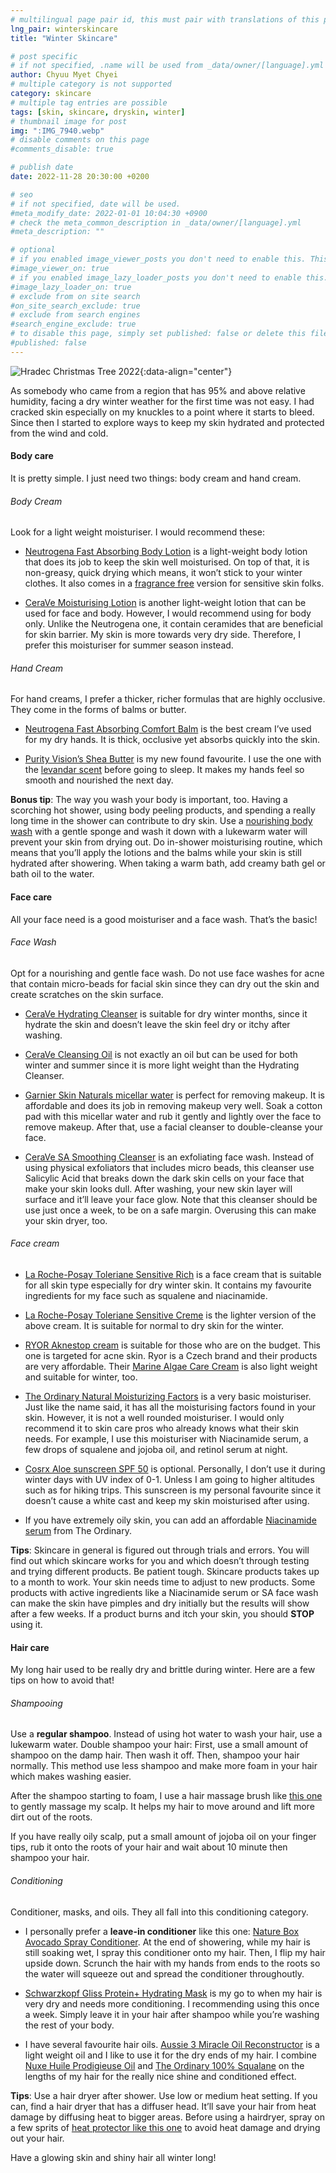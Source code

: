```yaml
---
# multilingual page pair id, this must pair with translations of this page. (This name must be unique)
lng_pair: winterskincare
title: "Winter Skincare"

# post specific
# if not specified, .name will be used from _data/owner/[language].yml
author: Chyuu Myet Chyei
# multiple category is not supported
category: skincare
# multiple tag entries are possible
tags: [skin, skincare, dryskin, winter]
# thumbnail image for post
img: ":IMG_7940.webp"
# disable comments on this page
#comments_disable: true

# publish date
date: 2022-11-28 20:30:00 +0200

# seo
# if not specified, date will be used.
#meta_modify_date: 2022-01-01 10:04:30 +0900
# check the meta_common_description in _data/owner/[language].yml
#meta_description: ""

# optional
# if you enabled image_viewer_posts you don't need to enable this. This is only if image_viewer_posts = false
#image_viewer_on: true
# if you enabled image_lazy_loader_posts you don't need to enable this. This is only if image_lazy_loader_posts = false
#image_lazy_loader_on: true
# exclude from on site search
#on_site_search_exclude: true
# exclude from search engines
#search_engine_exclude: true
# to disable this page, simply set published: false or delete this file
#published: false
---
```

<!-- outline-start -->

![Hradec Christmas Tree 2022](:IMG_7940.webp){:data-align="center"}


 
As somebody who came from a region that has 95% and above relative humidity, facing a dry winter weather for the first time was not easy.  I had cracked skin especially on my knuckles to a point where it starts to bleed. Since then I started to explore ways to keep my skin hydrated and protected from the wind and cold.



#### Body care

It is pretty simple. I just need two things: body cream and hand cream.


###### Body Cream

Look for a light weight moisturiser. I would recommend these:

* [Neutrogena Fast Absorbing Body Lotion](https://www.notino.cz/neutrogena/norwegian-formula-deep-moisture-hloubkove-hydratacni-telove-mleko-pro-suchou-pokozku/)  is a light-weight body lotion that does its job to keep the skin well moisturised. On top of that, it is non-greasy, quick drying which means, it won’t stick to your winter clothes. It also comes in a [fragrance free](https://www.notino.cz/neutrogena/norwegian-formula-deep-moisture-hloubkove-hydratacni-telove-mleko-pro-suchou-a-citlivou-pokozku/) version for sensitive skin folks.

* [CeraVe Moisturising Lotion](https://www.notino.cz/cerave/moisturizers-hydratacni-mleko-na-telo-a-oblicej-pro-suchou-az-velmi-suchou-pokozku/) is another  light-weight lotion that can be used for face and body. However, I would recommend using for body only. Unlike the Neutrogena one, it contain ceramides that are beneficial for skin barrier.  My skin is more towards very dry side. Therefore, I prefer this moisturiser for summer season instead.


###### Hand Cream

For hand creams, I prefer a thicker, richer formulas that are highly occlusive. They come in the forms of balms or butter.

* [Neutrogena Fast Absorbing Comfort Balm](https://www.dm.cz/neutrogena-telovy-balzam-hydratacni-p3574660533576.html) is the best cream I’ve used for my dry hands. It is thick, occlusive yet absorbs quickly into the skin. 

* [Purity Vision’s Shea Butter](https://www.notino.cz/purity-vision/bio-bambucke-maslo/) is my new found favourite. I use the one with the [levandar scent](https://www.notino.cz/purity-vision/bio-maslo-s-levanduli/) before going to sleep. It makes my hands feel so smooth and nourished the next day.


**Bonus tip**: The way you wash your body is important, too. Having a scorching hot shower, using body peeling products, and spending a really long time in the shower can contribute to dry skin. Use a [nourishing body wash](https://www.notino.cz/lactovit/lactooil-jemny-sprchovy-gel/) with a gentle sponge and wash it down with a lukewarm water will prevent your skin from drying out. Do in-shower moisturising routine, which means that you’ll apply the lotions and the balms while your skin is still hydrated after showering. When taking a warm bath, add creamy bath gel or bath oil to the water. 



#### Face care

All your face need is a good moisturiser and a face wash. That’s the basic!


###### Face Wash

Opt for a nourishing and gentle face wash. Do not use face washes for acne that contain micro-beads for facial skin since they can dry out the skin and create scratches on the skin surface. 

* [CeraVe Hydrating Cleanser](https://www.notino.cz/cerave/cleansers-cistici-emulze-s-hydratacnim-ucinkem/) is suitable for dry winter months, since it hydrate the skin and doesn’t leave the skin feel dry or itchy after washing.

* [CeraVe Cleansing Oil](https://www.notino.cz/cerave/cleansers-cistici-olej-s-hydratacnim-ucinkem/) is not exactly an oil but can be used for both winter and summer since it is more light weight than the Hydrating Cleanser. 

* [Garnier Skin Naturals micellar water](https://www.notino.cz/garnier/skin-care-micelarni-voda-pro-citlivou-plet/p-420174/) is perfect for removing makeup. It is affordable and does its job in removing makeup very well. Soak a cotton pad with this micellar water and rub it gently and lightly over the face to remove makeup. After that, use a facial cleanser to double-cleanse your face. 

* [CeraVe SA Smoothing Cleanser](https://www.notino.cz/cerave/sa-cistici-a-zjemnujici-emulze-pro-normalni-a-suchou-pokozku/) is an exfoliating face wash. Instead of using physical exfoliators that includes micro beads, this cleanser use Salicylic Acid that breaks down the dark skin cells on your face that make your skin looks dull. After washing, your new skin layer will surface and it’ll leave your face glow. Note that this cleanser should be use just once a week, to be on a safe margin. Overusing this can make your skin dryer, too.


###### Face cream 

* [La Roche-Posay Toleriane Sensitive Rich](https://www.notino.cz/la-roche-posay/toleriane-sensitive-rich-prebioticky-hydratacni-krem-pro-zmirneni-citlivosti-pleti/) is a face cream that is suitable for all skin type especially for dry winter skin. It contains my favourite ingredients for my face such as squalene and niacinamide. 

* [La Roche-Posay Toleriane Sensitive Creme](https://www.notino.cz/la-roche-posay/toleriane-sensitive-prebioticky-hydratacni-krem-pro-zmirneni-citlivosti-pleti/) is the lighter version of the above cream. It is suitable for normal to dry skin for the winter.

* [RYOR Aknestop cream](https://www.notino.cz/ryor/aknestop-krem-s-fytosfingosinem-pro-problematickou-plet/) is suitable for those who are on the budget. This one is targeted for acne skin. Ryor is a Czech brand and their products are very affordable. Their [Marine Algae Care Cream](https://www.notino.cz/ryor/marine-algae-care-krem-s-kyselinou-hyaluronovou-a-kmenovymi-bunkami/) is also light weight and suitable for winter, too.

* [The Ordinary Natural Moisturizing Factors](https://www.sephora.cz/p/facteurs-naturels-dhydratation-ha---formule-hydratante-P3921107.html) is a very basic moisturiser. Just like the name said, it has all the moisturising factors found in your skin. However, it is not a well rounded moisturiser. I would only recommend it to skin care pros who already knows what their skin needs. For example, I use this moisturiser with Niacinamide serum, a few drops of squalene and jojoba oil, and retinol serum at night. 

* [Cosrx Aloe sunscreen SPF 50](https://www.notino.cz/cosrx/aloe-opalovaci-krem-spf-50/) is optional. Personally, I don’t use it during winter days with UV index of 0-1. Unless I am going to higher altitudes such as for hiking trips. This sunscreen is my personal favourite since it doesn’t cause a white cast and keep my skin moisturised after using.

* If you have extremely oily skin, you can add an affordable [Niacinamide serum](https://www.sephora.cz/p/niacinamide-10-zinc-1---formule-anti-imperfections-P3921091.html) from The Ordinary.


**Tips**: Skincare in general is figured out through trials and errors. You will find out which skincare works for you and which doesn’t through testing and trying different products. Be patient tough. Skincare products takes up to a month to work. Your skin needs time to adjust to new products. Some products with active ingredients like a Niacinamide serum or SA face wash can make the skin have pimples and dry initially but the results will show after a few weeks. If a product burns and itch your skin, you should **STOP** using it. 



#### Hair care

My long hair used to be really dry and brittle during winter.  Here are a few tips on how to avoid that! 


###### Shampooing 

Use a **regular shampoo**. Instead of using hot water to wash your hair, use a lukewarm water. Double shampoo your hair: First, use a small amount of shampoo on the damp hair. Then wash it off. Then, shampoo your hair normally. This method use less shampoo and make more foam in your hair which makes washing easier. 

After the shampoo starting to foam, I use a hair massage brush like [this one](https://www.notino.cz/lee-stafford/core-pink-masazni-kartac-na-vlasy-a-vlasovou-pokozku/) to gently massage my scalp. It helps my hair to move around and lift more dirt out of the roots. 

If you have really oily scalp, put a small amount of jojoba oil on your finger tips, rub it onto the roots of your hair and wait about 10 minute then shampoo your hair.


###### Conditioning

Conditioner, masks, and oils. They all fall into this conditioning category. 

* I personally prefer a **leave-in conditioner** like this one: [Nature Box Avocado Spray Conditioner](https://www.notino.cz/nature-box/avocado-oil-regeneracni-balzam-pro-poskozene-vlasy/).  At the end of showering, while my hair is still soaking wet, I spray this conditioner onto my hair. Then, I flip my hair upside down. Scrunch the hair with my hands from ends to the roots so the water will squeeze out and spread the conditioner throughoutly. 

* [Schwarzkopf Gliss Protein+ Hydrating Mask](https://www.notino.cz/schwarzkopf/gliss-protein-hydratacni-maska-s-kakaovym-maslem/) is my go to when my hair is very dry and needs more conditioning. I recommending using this once a week. Simply leave it in your hair after shampoo while you’re washing the rest of your body.

* I have several favourite hair oils. [Aussie 3 Miracle Oil Reconstructor](https://www.notino.cz/aussie/3-miracle-oil-reconstructor-regeneracni-olej-na-vlasy-ve-spreji/) is a light weight oil and I like to use it for the dry ends of my hair. I combine [Nuxe Huile Prodigieuse Oil](https://www.notino.cz/nuxe/prodigieuse-multifunkcni-suchy-olej-na-oblicej-telo-a-vlasy/) and [The Ordinary 100% Squalane](https://www.sephora.cz/p/100-squalane-derive-de-plantes---hydratant-502422.html) on the lengths of my hair for the really nice shine and conditioned effect.


**Tips**: Use a hair dryer after shower. Use low or medium heat setting. If you can, find a hair dryer that has a diffuser head. It’ll save your hair from heat damage by diffusing heat to bigger areas. Before using a hairdryer, spray on a few sprits of [heat protector like this one](https://www.dm.cz/tresemme-sprej-na-ochranu-vlasu-pred-teplem-keratin-smooth-p8710908694134.html) to avoid heat damage and drying out your hair.


Have a glowing skin and shiny hair all winter long! 